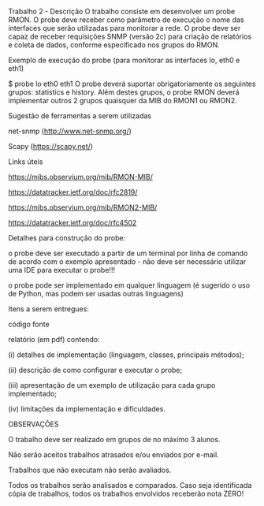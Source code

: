 Trabalho 2 - Descrição
O trabalho consiste em desenvolver um probe RMON. O probe deve receber como parâmetro de execução o nome das interfaces que serão utilizadas para monitorar a rede. O probe deve ser capaz de receber requisições SNMP (versão 2c) para criação de relatórios e coleta de dados, conforme especificado nos grupos do RMON.

Exemplo de execução do probe (para monitorar as interfaces lo, eth0 e eth1)

$ probe lo eth0 eth1
O probe deverá suportar obrigatoriamente os seguintes grupos: statistics e history. Além destes grupos, o probe RMON deverá implementar outros 2 grupos quaisquer da MIB do RMON1 ou RMON2.

Sugestão de ferramentas a serem utilizadas

net-snmp (http://www.net-snmp.org/)

Scapy (https://scapy.net/)

Links úteis

https://mibs.observium.org/mib/RMON-MIB/

https://datatracker.ietf.org/doc/rfc2819/

https://mibs.observium.org/mib/RMON2-MIB/

https://datatracker.ietf.org/doc/rfc4502

Detalhes para construção do probe:

o probe deve ser executado a partir de um terminal por linha de comando de acordo com o exemplo apresentado - não deve ser necessário utilizar uma IDE para executar o probe!!!

o probe pode ser implementado em qualquer linguagem (é sugerido o uso de Python, mas podem ser usadas outras linguagens)

Itens a serem entregues:

código fonte

relatório (em pdf) contendo:

(i) detalhes de implementação (linguagem, classes, principais métodos);

(ii) descrição de como configurar e executar o probe;

(iii) apresentação de um exemplo de utilização para cada grupo implementado;

(iv) limitações da implementação e dificuldades.

OBSERVAÇÕES

O trabalho deve ser realizado em grupos de no máximo 3 alunos.

Não serão aceitos trabalhos atrasados e/ou enviados por e-mail.

Trabalhos que não executam não serão avaliados.

Todos os trabalhos serão analisados e comparados. Caso seja identificada cópia de trabalhos, todos os trabalhos envolvidos receberão nota ZERO!
